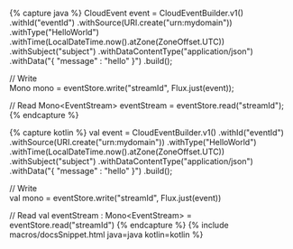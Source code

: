 {% capture java %}
CloudEvent event = CloudEventBuilder.v1()
                    .withId("eventId")
                    .withSource(URI.create("urn:mydomain"))
                    .withType("HelloWorld")
                    .withTime(LocalDateTime.now().atZone(ZoneOffset.UTC))
                    .withSubject("subject")
                    .withDataContentType("application/json")
                    .withData("{ \"message\" : \"hello\" }")
                    .build();

// Write                    
Mono<Void> mono = eventStore.write("streamId", Flux.just(event));

// Read
Mono<EventStream<CloudEvent>> eventStream = eventStore.read("streamId");
{% endcapture %}

{% capture kotlin %}
val event = CloudEventBuilder.v1()
                    .withId("eventId")
                    .withSource(URI.create("urn:mydomain"))
                    .withType("HelloWorld")
                    .withTime(LocalDateTime.now().atZone(ZoneOffset.UTC))
                    .withSubject("subject")
                    .withDataContentType("application/json")
                    .withData("{ \"message\" : \"hello\" }")
                    .build();

// Write                    
val mono = eventStore.write("streamId", Flux.just(event))

// Read
val eventStream : Mono<EventStream<CloudEvent>> = eventStore.read("streamId")
{% endcapture %}
{% include macros/docsSnippet.html java=java kotlin=kotlin %}